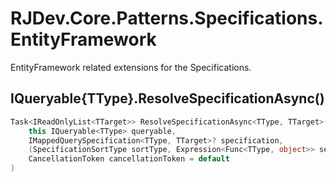 # RJDev.Core.Patterns.Specifications.EntityFramework

EntityFramework related extensions for the Specifications.

## IQueryable{TType}.ResolveSpecificationAsync()

```csharp
Task<IReadOnlyList<TTarget>> ResolveSpecificationAsync<TType, TTarget>(
	this IQueryable<TType> queryable,
	IMappedQuerySpecification<TType, TTarget>? specification,
	(SpecificationSortType sortType, Expression<Func<TType, object>> selector) defaultSort,
	CancellationToken cancellationToken = default
)
```
